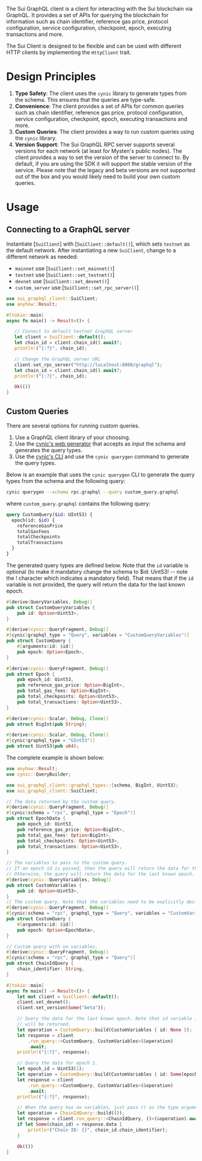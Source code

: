 The Sui GraphQL client is a client for interacting with the Sui blockchain via GraphQL.
It provides a set of APIs for querying the blockchain for information such as chain identifier,
reference gas price, protocol configuration, service configuration, checkpoint, epoch,
executing transactions and more.

The Sui Client is designed to be flexible and can be used with different HTTP clients by
implementing the `HttpClient` trait.

# Design Principles

1. **Type Safety**: The client uses the `cynic` library to generate types from the schema. This ensures that the queries are type-safe.
1. **Convenience**: The client provides a set of APIs for common queries such as chain identifier, reference gas price, protocol configuration, service configuration, checkpoint, epoch, executing transactions and more.
1. **Custom Queries**: The client provides a way to run custom queries using the `cynic` library.
1. **Version Support**: The Sui GraphQL RPC server supports several versions for each network (at least for Mysten's public nodes). The client provides a way to set the version of the server to connect to. By default, if you are using the SDK it will support the stable version of the service. Please note that the legacy and beta versions are not supported out of the box and you would likely need to build your own custom queries.

# Usage

## Connecting to a GraphQL server
Instantiate [`SuiClient`] with [`SuiClient::default()`], which sets `testnet` as the default network. After instantiating a new `SuiClient`, change to a different network as needed:
- `mainnet` use [`SuiClient::set_mainnet()`]
- `testnet` use [`SuiClient::set_testnet()`]
- `devnet`  use [`SuiClient::set_devnet()`]
- `custom_server` use [`SuiClient::set_rpc_server()`]

```rust
use sui_graphql_client::SuiClient;
use anyhow::Result;

#[tokio::main]
async fn main() -> Result<()> {

   // Connect to default testnet GraphQL server
   let client = SuiClient::default();
   let chain_id = client.chain_id().await?;
   println!("{:?}", chain_id);

   // Change the GraphQL server URL
   client.set_rpc_server("http://localhost:8000/graphql");
   let chain_id = client.chain_id().await?;
   println!("{:?}", chain_id);

   Ok(())
}
```

## Custom Queries
There are several options for running custom queries.
1) Use a GraphQL client library of your choosing.
2) Use the [cynic's web generator](https://generator.cynic-rs.dev/) that accepts as input the schema and generates the query types.
3) Use the [cynic's CLI](https://github.com/obmarg/cynic/tree/main/cynic-cli) and use the `cynic querygen` command to generate the query types.

Below is an example that uses the `cynic querygen` CLI to generate the query types from the schema and the following query:
```bash
cynic querygen --schema rpc.graphql --query custom_query.graphql
```
where `custom_query.graphql` contains the following query:

```graphql
query CustomQuery($id: UInt53) {
  epoch(id: $id) {
    referenceGasPrice
    totalGasFees
    totalCheckpoints
    totalTransactions
  }
}
```

The generated query types are defined below. Note that the `id` variable is optional (to make it mandatory change the schema to $id: Uint53! -- note the ! character which indicates a mandatory field). That means that if the `id` variable is not provided, the query will return the data for the last known epoch.


```rust
#[derive(QueryVariables, Debug)]
pub struct CustomQueryVariables {
    pub id: Option<Uint53>,
}

#[derive(cynic::QueryFragment, Debug)]
#[cynic(graphql_type = "Query", variables = "CustomQueryVariables")]
pub struct CustomQuery {
    #[arguments(id: $id)]
    pub epoch: Option<Epoch>,
}

#[derive(cynic::QueryFragment, Debug)]
pub struct Epoch {
    pub epoch_id: Uint53,
    pub reference_gas_price: Option<BigInt>,
    pub total_gas_fees: Option<BigInt>,
    pub total_checkpoints: Option<Uint53>,
    pub total_transactions: Option<Uint53>,
}

#[derive(cynic::Scalar, Debug, Clone)]
pub struct BigInt(pub String);

#[derive(cynic::Scalar, Debug, Clone)]
#[cynic(graphql_type = "UInt53")]
pub struct Uint53(pub u64);
```

The complete example is shown below:
```rust
use anyhow::Result;
use cynic::QueryBuilder;

use sui_graphql_client::graphql_types::{schema, BigInt, Uint53};
use sui_graphql_client::SuiClient;

// The data returned by the custom query.
#[derive(cynic::QueryFragment, Debug)]
#[cynic(schema = "rpc", graphql_type = "Epoch")]
pub struct EpochData {
    pub epoch_id: Uint53,
    pub reference_gas_price: Option<BigInt>,
    pub total_gas_fees: Option<BigInt>,
    pub total_checkpoints: Option<Uint53>,
    pub total_transactions: Option<Uint53>,
}

// The variables to pass to the custom query.
// If an epoch id is passed, then the query will return the data for that epoch.
// Otherwise, the query will return the data for the last known epoch.
#[derive(cynic::QueryVariables, Debug)]
pub struct CustomVariables {
    pub id: Option<Uint53>,
}
// The custom query. Note that the variables need to be explicitly declared.
#[derive(cynic::QueryFragment, Debug)]
#[cynic(schema = "rpc", graphql_type = "Query", variables = "CustomVariables")]
pub struct CustomQuery {
    #[arguments(id: $id)]
    pub epoch: Option<EpochData>,
}

// Custom query with no variables.
#[derive(cynic::QueryFragment, Debug)]
#[cynic(schema = "rpc", graphql_type = "Query")]
pub struct ChainIdQuery {
    chain_identifier: String,
}

#[tokio::main]
async fn main() -> Result<()> {
    let mut client = SuiClient::default();
    client.set_devnet();
    client.set_version(Some("beta"));

    // Query the data for the last known epoch. Note that id variable is None, so last epoch data
    // will be returned.
    let operation = CustomQuery::build(CustomVariables { id: None });
    let response = client
        .run_query::<CustomQuery, CustomVariables>(&operation)
        .await;
    println!("{:?}", response);

    // Query the data for epoch 1.
    let epoch_id = Uint53(1);
    let operation = CustomQuery::build(CustomVariables { id: Some(epoch_id) });
    let response = client
        .run_query::<CustomQuery, CustomVariables>(&operation)
        .await;
    println!("{:?}", response);

    // When the query has no variables, just pass () as the type argument
    let operation = ChainIdQuery::build(());
    let response = client.run_query::<ChainIdQuery, ()>(&operation).await?;
    if let Some(chain_id) = response.data {
        println!("Chain ID: {}", chain_id.chain_identifier);
    }

    Ok(())
}
```

